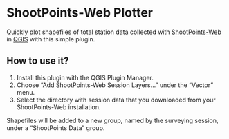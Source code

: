 # ShootPoints-Web Plotter

Quickly plot shapefiles of total station data collected with [ShootPoints-Web](https://shootpoints.io) in [QGIS](https://qgis.org) with this simple plugin.

## How to use it?

1. Install this plugin with the QGIS Plugin Manager.
2. Choose “Add ShootPoints-Web Session Layers…” under the “Vector” menu.
3. Select the directory with session data that you downloaded from your ShootPoints-Web installation.

Shapefiles will be added to a new group, named by the surveying session, under a “ShootPoints Data” group.
